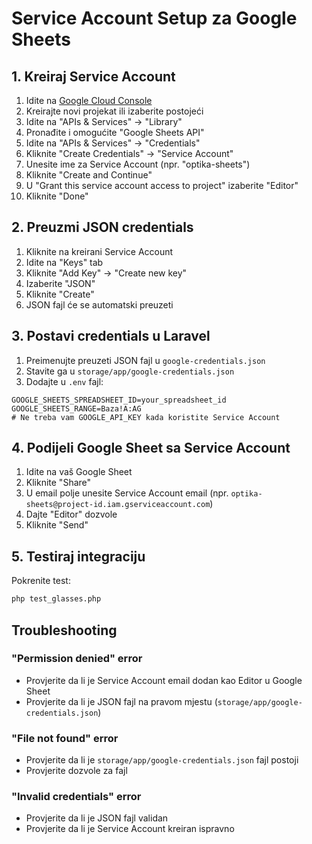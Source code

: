 # Service Account Setup za Google Sheets

## 1. Kreiraj Service Account

1. Idite na [Google Cloud Console](https://console.cloud.google.com/)
2. Kreirajte novi projekat ili izaberite postojeći
3. Idite na "APIs & Services" → "Library"
4. Pronađite i omogućite "Google Sheets API"
5. Idite na "APIs & Services" → "Credentials"
6. Kliknite "Create Credentials" → "Service Account"
7. Unesite ime za Service Account (npr. "optika-sheets")
8. Kliknite "Create and Continue"
9. U "Grant this service account access to project" izaberite "Editor"
10. Kliknite "Done"

## 2. Preuzmi JSON credentials

1. Kliknite na kreirani Service Account
2. Idite na "Keys" tab
3. Kliknite "Add Key" → "Create new key"
4. Izaberite "JSON"
5. Kliknite "Create"
6. JSON fajl će se automatski preuzeti

## 3. Postavi credentials u Laravel

1. Preimenujte preuzeti JSON fajl u `google-credentials.json`
2. Stavite ga u `storage/app/google-credentials.json`
3. Dodajte u `.env` fajl:
```env
GOOGLE_SHEETS_SPREADSHEET_ID=your_spreadsheet_id
GOOGLE_SHEETS_RANGE=Baza!A:AG
# Ne treba vam GOOGLE_API_KEY kada koristite Service Account
```

## 4. Podijeli Google Sheet sa Service Account

1. Idite na vaš Google Sheet
2. Kliknite "Share"
3. U email polje unesite Service Account email (npr. `optika-sheets@project-id.iam.gserviceaccount.com`)
4. Dajte "Editor" dozvole
5. Kliknite "Send"

## 5. Testiraj integraciju

Pokrenite test:
```bash
php test_glasses.php
```

## Troubleshooting

### "Permission denied" error
- Provjerite da li je Service Account email dodan kao Editor u Google Sheet
- Provjerite da li je JSON fajl na pravom mjestu (`storage/app/google-credentials.json`)

### "File not found" error
- Provjerite da li je `storage/app/google-credentials.json` fajl postoji
- Provjerite dozvole za fajl

### "Invalid credentials" error
- Provjerite da li je JSON fajl validan
- Provjerite da li je Service Account kreiran ispravno
